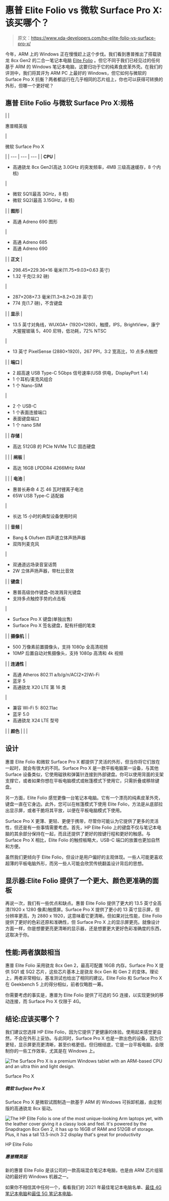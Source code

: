 # 惠普 Elite Folio vs 微软 Surface Pro X:该买哪个？

> 原文：<https://www.xda-developers.com/hp-elite-folio-vs-surface-pro-x/>

今年，ARM 上的 Windows 正在慢慢赶上这个步伐。我们看到惠普推出了搭载骁龙 8cx Gen2 的二合一笔记本电脑 [Elite Folio](https://www.xda-developers.com/hp-elite-folio-review/) 。但它不同于我们已经见过的任何基于 ARM 的 Windows 笔记本电脑，这要归功于它的纯素食皮革外壳。在我们的评测中，我们将其评为 ARM PC 上最好的 Windows，但它如何与微软的 Surface Pro X 抗衡？两者都运行在几乎相同的芯片组上，你也可以获得可转换的外形，但哪一个更好呢？

## 惠普 Elite Folio 与微软 Surface Pro X:规格

|  | 

惠普精英版

 | 

微软 Surface Pro X

 |
| --- | --- | --- |
| **CPU** | 

*   高通骁龙 8cx Gen2(高达 3.0GHz 的突发频率，4MB 三级高速缓存，8 个内核)

 | 

*   微软 SQ1(最高 3GHz，8 核)
*   微软 SQ2(最高 3.15GHz，8 核)

 |
| **图形** | 

*   高通 Adreno 690 图形

 | 

*   高通 Adreno 685
*   高通 Adreno 690

 |
| **正文** | 

*   298.45×229.36×16 毫米(11.75×9.03×0.63 英寸)
*   1.32 千克(2.92 磅)

 | 

*   287×208×7.3 毫米(11.3×8.2×0.28 英寸)
*   774 克(1.7 磅)，不含键盘

 |
| **显示** | 

*   13.5 英寸对角线，WUXGA+ (1920×1280)，触摸，IPS，BrightView，康宁大猩猩玻璃 5，400 尼特，低功耗，72% NTSC

 | 

*   13 英寸 PixelSense (2880×1920)，267 PPI，3:2 宽高比，10 点多点触控

 |
| **端口** | 

*   2 超高速 USB Type-C 5Gbps 信号速率(USB 供电，DisplayPort 1.4)
*   1 个耳机/麦克风组合
*   1 个 Nano-SIM

 | 

*   2 个 USB-C
*   1 个表面连接端口
*   表面键盘端口
*   1 个 nano SIM

 |
| **存储** | 

*   高达 512GB 的 PCIe NVMe TLC 固态硬盘

 |  |
| **闸板** | 

*   高达 16GB LPDDR4 4266MHz RAM

 |  |
| **电池** | 

*   惠普长寿命 4 芯 46 瓦时锂离子电池
*   65W USB Type-C 适配器

 | 

*   长达 15 小时的典型设备使用时间

 |
| **音频** | 

*   Bang & Olufsen 四声道立体声扬声器
*   双阵列麦克风

 | 

*   双通道远场录音室话筒
*   2W 立体声扬声器，带杜比音效

 |
| **键盘** | 

*   惠普高级协作键盘–防泼溅背光键盘
*   支持多点触控手势的点击板

 | 

*   Surface Pro X 键盘(单独出售)
*   Surface Pro X 签名键盘，配有纤细的笔束

 |
| **摄像机** |  | 

*   500 万像素前置摄像头，支持 1080p 全高清视频
*   10MP 后置自动对焦摄像头，支持 1080p 高清和 4k 视频

 |
| **连通性** | 

*   高通 Atheros 802.11 a/b/g/n/AC(2×2)Wi-Fi
*   蓝牙 5
*   高通骁龙 X20 LTE 第 16 类

 | 

*   兼容 Wi-Fi 5: 802.11ac
*   蓝牙 5.0
*   高通骁龙 X24 LTE 型号

 |
| **颜色** |  |  |

## 设计

惠普 Elite Folio 和微软 Surface Pro X 都提供了灵活的外形，但当你将它们放在一起时，就会有很大的不同。Surface Pro X 是一款平板电脑第一设备，与其他 Surface 设备类似，它使用磁铁和弹簧针连接到外部键盘。你可以使用背面的支架支撑它，或者如果你想在平板电脑模式或帐篷模式下使用它，只需折叠或移除键盘。

另一方面，Elite Folio 感觉更像一台笔记本电脑。它有一个漂亮的纯素皮革外壳，键盘一直在它身边。此外，您可以在帐篷模式下使用 Elite Folio，方法是从底部拉出显示屏，或者干脆将其平放，以便在平板电脑模式下使用。

Surface Pro X 更薄、更轻、更便于携带，尽管你可能认为它提供了更多的灵活性，但还是有一些事情需要考虑。首先，HP Elite Folio 上的键盘不仅与笔记本电脑的其余部分保持在一起，而且还提供了更好的按键行程和更好的触感。与 Surface Pro X 相比，Elite Folio 的触控板略大，USB-C 端口的放置也更加自然和方便。

虽然我们更倾向于 Elite Folio，但设计是用户偏好的主观体现。一些人可能更喜欢超薄的平板电脑外形，而另一些人可能会欣赏传统翻盖设计背后的思想。

## 显示器:Elite Folio 提供了一个更大、颜色更准确的面板

再说一次，我们有一些优点和缺点。惠普 Elite Folio 提供了更大的 13.5 英寸全高清(1920 x 1280 像素)触摸屏。Surface Pro X 提供了更小的 13 英寸显示屏，但分辨率更高，为 2880 x 1920，这意味着它更清晰。但如果对比性能，Elite Folio 提供了更好的色彩还原和准确性，但 Surface Pro X 上的显示屏更亮。就像设计方面一样，你是想要更亮更清晰的显示器，还是想要更大更好色彩准确度的东西，这取决于你。

## 性能:两者旗鼓相当

惠普 Elite Folio 采用骁龙 8cx Gen 2，最高可配置 16GB 内存。Surface Pro X 提供 SQ1 或 SQ2 芯片，这些芯片基本上是骁龙 8cx Gen 和 Gen 2 的变体。理论上，两者非常相似，基准测试也给出了相同的建议。Elite Folio 和 Surface Pro X 在 Geekbench 5 上的得分相似，前者仅略胜一筹。

你需要考虑的事实是，惠普为 Elite Folio 提供了可选的 5G 连接，以实现更快的移动连接，而 Surface Pro X 仅限于 4G。

## 结论:应该买哪个？

我们建议您选择 HP Elite Folio，因为它提供了更健康的体验。使用起来感觉更自然，不会在外形上妥协。与此同时，Surface Pro X 也是一款出色的设备，因为它更轻，显示屏更亮更清晰，甚至价格更低。但归根结底，它是一台平板电脑，会限制你的一些工作效率，尤其是在 Windows 上。

 <picture>![The Surface Pro X is a premium Windows tablet with an ARM-based CPU and an ultra thin and light design.](img/387f9751d937cb5a4c03af6e395047ba.png)</picture> 

Surface Pro X

##### 微软 Surface Pro X

Surface Pro X 是微软试图制造一款基于 ARM 的 Windows 可拆卸机器，由定制版的高通骁龙 8cx 驱动。

 <picture>![The HP Elite Folio is one of the most unique-looking Arm laptops yet, with the leather cover giving it a classy look and feel. It's powered by the Snapdragon 8cx Gen 2, it has up to 16GB of RAM and 512GB of storage. Plus, it has a tall 13.5-inch 3:2 display that's great for productivity](img/f9487c4f55f6819f4d520aa279deb845.png)</picture> 

HP Elite Folio

##### 惠普精英版

新的惠普 Elite Folio 是该公司的一款高端混合笔记本电脑，也是由 ARM 芯片组驱动的最好的 Windows 机器之一。

如果你不相信其中任何一个，看看我们的 2021 年最佳笔记本电脑名单、[最佳 4G 笔记本电脑](https://www.xda-developers.com/best-4g-lte-laptops/)和[最佳 5G 笔记本电脑](https://www.xda-developers.com/best-5g-laptops/)。